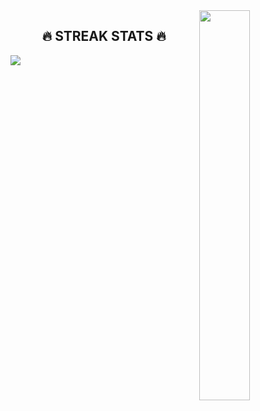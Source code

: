 

<div>
  <img align="right" width="40%" src="https://owlbertsio-resized.s3.amazonaws.com/Popper.psd.full.png">
</div>


<h2 align="center">🔥 STREAK STATS 🔥</h2>
<div align="left">
    <img src="https://github-readme-streak-stats.herokuapp.com?user=1QByte&theme=cobalt">
</div>
